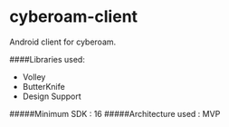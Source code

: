 # cyberoam-client
Android client for cyberoam.

####Libraries used:
* Volley
* ButterKnife
* Design Support

#####Minimum SDK : 16
#####Architecture used : MVP
